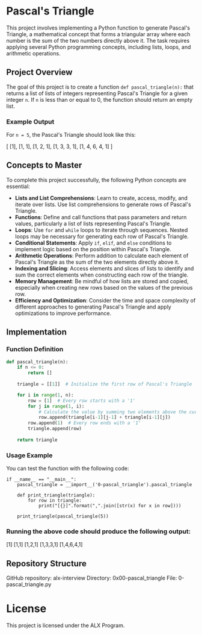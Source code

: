 # Pascal's Triangle

This project involves implementing a Python function to generate Pascal's Triangle, a mathematical concept that forms a triangular array where each number is the sum of the two numbers directly above it. The task requires applying several Python programming concepts, including lists, loops, and arithmetic operations.

## Project Overview

The goal of this project is to create a function `def pascal_triangle(n):` that returns a list of lists of integers representing Pascal's Triangle for a given integer `n`. If `n` is less than or equal to 0, the function should return an empty list.

### Example Output

For `n = 5`, the Pascal's Triangle should look like this:

[
[1],
[1, 1],
[1, 2, 1],
[1, 3, 3, 1],
[1, 4, 6, 4, 1]
]


## Concepts to Master

To complete this project successfully, the following Python concepts are essential:

- **Lists and List Comprehensions**: Learn to create, access, modify, and iterate over lists. Use list comprehensions to generate rows of Pascal's Triangle.
- **Functions**: Define and call functions that pass parameters and return values, particularly a list of lists representing Pascal's Triangle.
- **Loops**: Use `for` and `while` loops to iterate through sequences. Nested loops may be necessary for generating each row of Pascal's Triangle.
- **Conditional Statements**: Apply `if`, `elif`, and `else` conditions to implement logic based on the position within Pascal's Triangle.
- **Arithmetic Operations**: Perform addition to calculate each element of Pascal's Triangle as the sum of the two elements directly above it.
- **Indexing and Slicing**: Access elements and slices of lists to identify and sum the correct elements when constructing each row of the triangle.
- **Memory Management**: Be mindful of how lists are stored and copied, especially when creating new rows based on the values of the previous row.
- **Efficiency and Optimization**: Consider the time and space complexity of different approaches to generating Pascal's Triangle and apply optimizations to improve performance.

## Implementation

### Function Definition

```python
def pascal_triangle(n):
    if n <= 0:
        return []
    
    triangle = [[1]]  # Initialize the first row of Pascal's Triangle

    for i in range(1, n):
        row = [1]  # Every row starts with a '1'
        for j in range(1, i):
            # Calculate the value by summing two elements above the current position
            row.append(triangle[i-1][j-1] + triangle[i-1][j])
        row.append(1)  # Every row ends with a '1'
        triangle.append(row)
    
    return triangle
```

### Usage Example
You can test the function with the following code:

```
if __name__ == "__main__":
    pascal_triangle = __import__('0-pascal_triangle').pascal_triangle
    
    def print_triangle(triangle):
        for row in triangle:
            print("[{}]".format(",".join([str(x) for x in row])))

    print_triangle(pascal_triangle(5))
```

### Running the above code should produce the following output:

[1]
[1,1]
[1,2,1]
[1,3,3,1]
[1,4,6,4,1]

## Repository Structure
GitHub repository: alx-interview
Directory: 0x00-pascal_triangle
File: 0-pascal_triangle.py

# License
This project is licensed under the ALX Program.

